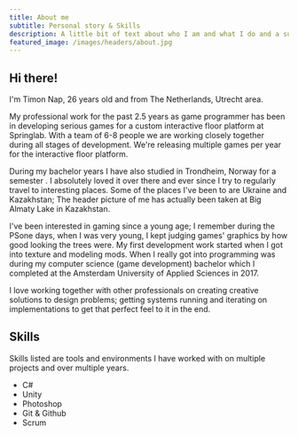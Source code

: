 ```yaml
---
title: About me
subtitle: Personal story & Skills
description: A little bit of text about who I am and what I do and a summary of my professional skills.
featured_image: /images/headers/about.jpg
---
```


## Hi there! 

I'm Timon Nap, 26 years old and from The Netherlands, Utrecht area. 

My professional work for the past 2.5 years as game programmer has been in developing serious games for a custom interactive floor platform at Springlab. With a team of 6-8 people we are working closely together during all stages of development. We're releasing multiple games per year for the interactive floor platform. 

During my bachelor years I have also studied in Trondheim, Norway for a semester . I absolutely loved it over there and ever since I try to regularly travel to interesting places. Some of the places I've been to are Ukraine and Kazakhstan; The header picture of me has actually been taken at Big Almaty Lake in Kazakhstan.

I've been interested in gaming since a young age; I remember during the PSone days, when I was very young, I kept judging games' graphics by how good looking the trees were. My first development work started when I got into texture and modeling mods.
When I really got into programming was during my computer science (game development) bachelor which I completed at the Amsterdam University of Applied Sciences in 2017.

I love working together with other professionals on creating creative solutions to design problems; getting systems running and iterating on implementations to get that perfect feel to it in the end. 
 

## Skills

Skills listed are tools and environments I have worked with on multiple projects and over multiple years.

* C#
* Unity
* Photoshop
* Git & Github
* Scrum